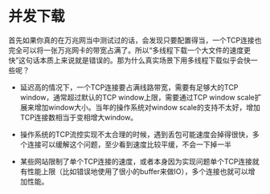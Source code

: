 # 并发下载

首先如果你真的在万兆网当中测试过的话，会发现只要配置得当，一个TCP连接也完全可以将一张万兆网卡的带宽占满了。所以“多线程下载一个大文件的速度更快”这句话本质上来说就是错误的。那为什么真实场景下用多线程下载似乎会快一些呢？

- 延迟高的情况下，一个TCP连接要占满线路带宽，需要有足够大的TCP window，通常超过默认的TCP window上限，需要通过TCP window scale扩展来增加window大小。当年的操作系统对window scale的支持不太好，增加TCP连接数相当于变相增大window。

- 操作系统的TCP流控实现不太合理的时候，遇到丢包可能速度会掉得很快，多个连接可以缓解这个问题，至少看到速度比较平缓，不会一下掉一半

- 某些网站限制了单个TCP连接的速度，或者本身因为实现问题单个TCP连接就有性能上限（比如错误地使用了很小的buffer来做IO），多个连接也就可以增加性能。